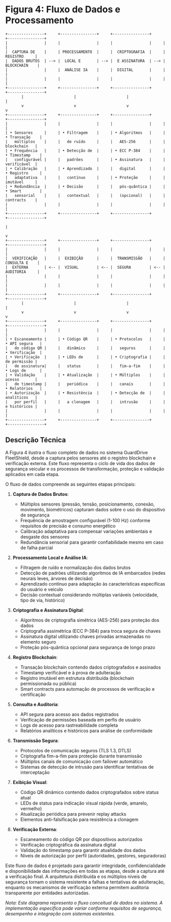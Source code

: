 # Figura 4: Fluxo de Dados e Processamento

```
+----------------+     +----------------+     +----------------+     +----------------+
|                |     |                |     |                |     |                |
|  CAPTURA DE    |     | PROCESSAMENTO  |     |  CRIPTOGRAFIA  |     |   REGISTRO     |
|  DADOS BRUTOS  | --> |  LOCAL E       | --> |  E ASSINATURA  | --> |  BLOCKCHAIN    |
|                |     |  ANÁLISE IA    |     |  DIGITAL       |     |                |
|                |     |                |     |                |     |                |
+----------------+     +----------------+     +----------------+     +----------------+
       |                      |                      |                      |
       v                      v                      v                      v
+----------------+     +----------------+     +----------------+     +----------------+
|                |     |                |     |                |     |                |
| • Sensores     |     | • Filtragem    |     | • Algoritmos   |     | • Transação    |
|   múltiplos    |     |   de ruído     |     |   AES-256      |     |   blockchain   |
| • Frequência   |     | • Detecção de  |     | • ECC P-384    |     | • Timestamp    |
|   configurável |     |   padrões      |     | • Assinatura   |     |   verificável  |
| • Calibração   |     | • Aprendizado  |     |   digital      |     | • Registro     |
|   adaptativa   |     |   contínuo     |     | • Proteção     |     |   imutável     |
| • Redundância  |     | • Decisão      |     |   pós-quântica |     | • Smart        |
|   sensorial    |     |   contextual   |     |   (opcional)   |     |   contracts    |
|                |     |                |     |                |     |                |
+----------------+     +----------------+     +----------------+     +----------------+
                                                                            |
                                                                            v
+----------------+     +----------------+     +----------------+     +----------------+
|                |     |                |     |                |     |                |
|  VERIFICAÇÃO   |     |  EXIBIÇÃO      |     |  TRANSMISSÃO   |     |  CONSULTA E    |
|  EXTERNA       | <-- |  VISUAL        | <-- |  SEGURA        | <-- |  AUDITORIA     |
|                |     |                |     |                |     |                |
|                |     |                |     |                |     |                |
+----------------+     +----------------+     +----------------+     +----------------+
       |                      |                      |                      |
       v                      v                      v                      v
+----------------+     +----------------+     +----------------+     +----------------+
|                |     |                |     |                |     |                |
| • Escaneamento |     | • Código QR    |     | • Protocolos   |     | • API segura   |
|   do código QR |     |   dinâmico     |     |   seguros      |     | • Verificação  |
| • Verificação  |     | • LEDs de      |     | • Criptografia |     |   de permissão |
|   de assinatura|     |   status       |     |   fim-a-fim    |     | • Logs de      |
| • Validação    |     | • Atualização  |     | • Múltiplos    |     |   acesso       |
|   de timestamp |     |   periódica    |     |   canais       |     | • Relatórios   |
| • Autorização  |     | • Resistência  |     | • Detecção de  |     |   analíticos   |
|   por perfil   |     |   a clonagem   |     |   intrusão     |     |   e históricos |
|                |     |                |     |                |     |                |
+----------------+     +----------------+     +----------------+     +----------------+
```

## Descrição Técnica

A Figura 4 ilustra o fluxo completo de dados no sistema GuardDrive FleetShield, desde a captura pelos sensores até o registro blockchain e verificação externa. Este fluxo representa o ciclo de vida dos dados de segurança veicular e os processos de transformação, proteção e validação aplicados em cada etapa.

O fluxo de dados compreende as seguintes etapas principais:

1. **Captura de Dados Brutos**:
   - Múltiplos sensores (pressão, tensão, posicionamento, conexão, movimento, biométricos) capturam dados sobre o uso do dispositivo de segurança
   - Frequência de amostragem configurável (1-100 Hz) conforme requisitos de precisão e consumo energético
   - Calibração adaptativa para compensar variações ambientais e desgaste dos sensores
   - Redundância sensorial para garantir confiabilidade mesmo em caso de falha parcial

2. **Processamento Local e Análise IA**:
   - Filtragem de ruído e normalização dos dados brutos
   - Detecção de padrões utilizando algoritmos de IA embarcados (redes neurais leves, árvores de decisão)
   - Aprendizado contínuo para adaptação às características específicas do usuário e veículo
   - Decisão contextual considerando múltiplas variáveis (velocidade, tipo de via, histórico)

3. **Criptografia e Assinatura Digital**:
   - Algoritmos de criptografia simétrica (AES-256) para proteção dos dados
   - Criptografia assimétrica (ECC P-384) para troca segura de chaves
   - Assinatura digital utilizando chaves privadas armazenadas no elemento seguro
   - Proteção pós-quântica opcional para segurança de longo prazo

4. **Registro Blockchain**:
   - Transação blockchain contendo dados criptografados e assinados
   - Timestamp verificável e à prova de adulteração
   - Registro imutável em estrutura distribuída (blockchain permissionada ou pública)
   - Smart contracts para automação de processos de verificação e certificação

5. **Consulta e Auditoria**:
   - API segura para acesso aos dados registrados
   - Verificação de permissões baseada em perfis de usuário
   - Logs de acesso para rastreabilidade completa
   - Relatórios analíticos e históricos para análise de conformidade

6. **Transmissão Segura**:
   - Protocolos de comunicação seguros (TLS 1.3, DTLS)
   - Criptografia fim-a-fim para proteção durante transmissão
   - Múltiplos canais de comunicação com failover automático
   - Sistemas de detecção de intrusão para identificar tentativas de interceptação

7. **Exibição Visual**:
   - Código QR dinâmico contendo dados criptografados sobre status atual
   - LEDs de status para indicação visual rápida (verde, amarelo, vermelho)
   - Atualização periódica para prevenir replay attacks
   - Elementos anti-falsificação para resistência a clonagem

8. **Verificação Externa**:
   - Escaneamento do código QR por dispositivos autorizados
   - Verificação criptográfica da assinatura digital
   - Validação do timestamp para garantir atualidade dos dados
   - Níveis de autorização por perfil (autoridades, gestores, seguradoras)

Este fluxo de dados é projetado para garantir integridade, confidencialidade e disponibilidade das informações em todas as etapas, desde a captura até a verificação final. A arquitetura distribuída e os múltiplos níveis de segurança tornam o sistema resistente a falhas e tentativas de adulteração, enquanto os mecanismos de verificação externa permitem auditoria transparente por entidades autorizadas.

*Nota: Este diagrama representa o fluxo conceitual de dados no sistema. A implementação específica pode variar conforme requisitos de segurança, desempenho e integração com sistemas existentes.*
